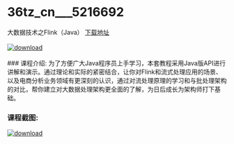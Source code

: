 # 36tz_cn___5216692
大数据技术之Flink（Java）
[下载地址](http://www.36tz.cn/article/5216692 "下载地址")
<br/></br>[![download](http://36tz.cn/muke_img/2020_12_12345-300x169.jpg "下载地址")](http://www.36tz.cn/article/5216692 "下载地址")
<br/></br>### 课程介绍:
为了方便广大Java程序员上手学习，本套教程采用Java版API进行讲解和演示。通过理论和实际的紧密结合，让你对Flink和流式处理应用的场景、以及电商分析业务领域有更深刻的认识，通过对流处理原理的学习和与批处理架构的对比，帮你建立对大数据处理架构更全面的了解，为日后成长为架构师打下基础。

### 课程截图:
[![download](http://36tz.cn/muke_img/2020_12_1-7.png "下载地址")](http://www.36tz.cn/article/5216692 "下载地址")
